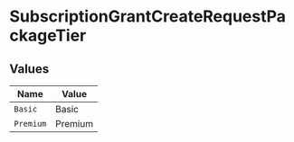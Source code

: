 # SubscriptionGrantCreateRequestPackageTier


## Values

| Name      | Value     |
| --------- | --------- |
| `Basic`   | Basic     |
| `Premium` | Premium   |